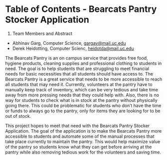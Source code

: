 # Table of Contents - Bearcats Pantry Stocker Application
1. Team Members and Abstract
- Abhinav Garg, Computer Science, gargav@mail.uc.edu
- Derek Heidotting, Computer Scienc, heidotda@mail.uc.edu

The Bearcats Pantry is an on campus service that provides free food, hygiene products, cleaning supplies and professional clothing to students in need. 
The goal is to help students that are struggling to meet financial needs for basic necessities that all students should have access to. 
The Bearcats Pantry is a great service that needs to be more accessible to reach all students that may need it. Currently, volunteers at the pantry have to 
manually keep track of inventory, which can be very tedious and take time away from more pressing needs that they could help with. 
Also, there is no way for students to check what is in stock at the pantry without physically going there. This could be problematic for students who don’t have the 
time or funds to always go to the pantry, only for items they are looking for to be out of stock.

This project hopes to meet that need with the Bearcats Pantry Stocker Application. The goal of the application is to make the Bearcats Pantry more accessible to 
students and automate some of the manual processes that take place currently to maintain the pantry. This would help maximize value of the pantry so students know 
what they can get before arriving at the pantry while also removing tedious work for the volunteers and saving time.
